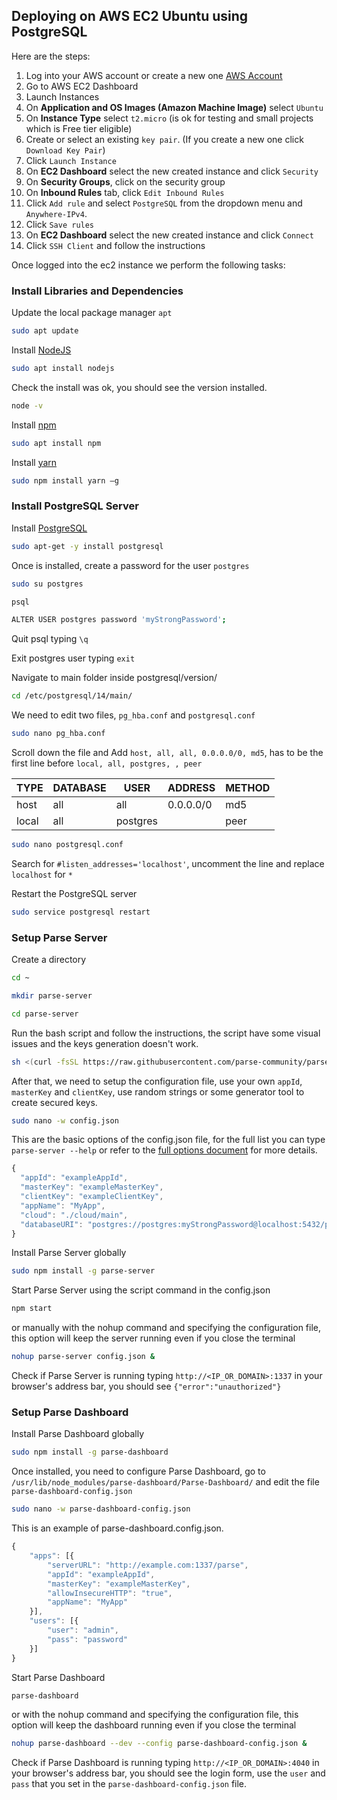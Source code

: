 ## Deploying on AWS EC2 Ubuntu using PostgreSQL

Here are the steps:

1. Log into your AWS account or create a new one [AWS Account](https://aws.amazon.com/premiumsupport/knowledge-center/create-and-activate-aws-account/)
2. Go to AWS EC2 Dashboard
3. Launch Instances
4. On **Application and OS Images (Amazon Machine Image)** select `Ubuntu`
5. On **Instance Type** select `t2.micro` (is ok for testing and small projects which is Free tier eligible)
6. Create or select an existing `key pair`. (If you create a new one click `Download Key Pair`)
7. Click `Launch Instance`
8. On **EC2 Dashboard** select the new created instance and click `Security`
9. On **Security Groups**, click on the security group
10. On **Inbound Rules** tab, click `Edit Inbound Rules`
11. Click `Add rule` and select `PostgreSQL` from the dropdown menu and `Anywhere-IPv4`.
12. Click `Save rules`
13. On **EC2 Dashboard** select the new created instance and click `Connect`
14. Click `SSH Client` and follow the instructions

Once logged into the ec2 instance we perform the following tasks:

### Install Libraries and Dependencies
Update the local package manager `apt` 
```bash
sudo apt update
```
Install [NodeJS](https://nodejs.org)
```bash
sudo apt install nodejs
```
Check the install was ok, you should see the version installed.
```bash
node -v
```


Install [npm](https://www.npmjs.com)
```bash
sudo apt install npm
```



Install [yarn](https://yarnpkg.com)
```bash
sudo npm install yarn –g
```

### Install PostgreSQL Server

Install [PostgreSQL](https://www.postgresql.org)
```bash
sudo apt-get -y install postgresql
```
Once is installed, create a password for the user `postgres`

```bash
sudo su postgres
```

```bash
psql
```

```bash
ALTER USER postgres password 'myStrongPassword';
```

Quit psql typing `\q`

Exit postgres user typing `exit`

Navigate to main folder inside postgresql/version/
```bash
cd /etc/postgresql/14/main/
```
We need to edit two files, `pg_hba.conf` and `postgresql.conf`
```bash
sudo nano pg_hba.conf
```
Scroll down the file and Add `host, all, all, 0.0.0.0/0, md5`, has to be the first line before `local, all, postgres, , peer`

| TYPE | DATABASE | USER | ADDRESS | METHOD |
| ---- | -------- | ---- | ------- | ------ |
| host | all | all | 0.0.0.0/0 | md5 |
| local | all | postgres |  | peer |


```bash
sudo nano postgresql.conf
```
Search for `#listen_addresses='localhost'`, uncomment the line and replace `localhost` for `*`

Restart the PostgreSQL server
```bash
sudo service postgresql restart
```

### Setup Parse Server

Create a directory
```bash
cd ~
```
```bash
mkdir parse-server
```
```bash
cd parse-server
```

Run the bash script and follow the instructions, the script have some visual issues and the keys generation doesn't work.
```bash
sh <(curl -fsSL https://raw.githubusercontent.com/parse-community/parse-server/master/bootstrap.sh)
```
After that, we need to setup the configuration file, use your own `appId`, `masterKey` and `clientKey`, use random strings or some generator tool to create secured keys.
```bash
sudo nano -w config.json
```
This are the basic options of the config.json file, for the full list you can type `parse-server --help` or refer to the [full options document](https://parseplatform.org/parse-server/api/5.2.0/ParseServerOptions.html) for more details.
```js
{
  "appId": "exampleAppId",
  "masterKey": "exampleMasterKey",
  "clientKey": "exampleClientKey",
  "appName": "MyApp",
  "cloud": "./cloud/main",
  "databaseURI": "postgres://postgres:myStrongPassword@localhost:5432/postgres"
}
```


Install Parse Server globally

```bash
sudo npm install -g parse-server
```

Start Parse Server using the script command in the config.json
```bash
npm start
```
or manually with the nohup command and specifying the configuration file, this option will keep the server running even if you close the terminal
```bash
nohup parse-server config.json &
```
Check if Parse Server is running typing `http://<IP_OR_DOMAIN>:1337` in your browser's address bar, you should see `{"error":"unauthorized"}`

### Setup Parse Dashboard

Install Parse Dashboard globally
```bash
sudo npm install -g parse-dashboard
```

Once installed, you need to configure Parse Dashboard, go to `/usr/lib/node_modules/parse-dashboard/Parse-Dashboard/` and edit the file `parse-dashboard-config.json`
```bash
sudo nano -w parse-dashboard-config.json
```
This is an example of parse-dashboard.config.json.
```js
{
	"apps": [{
		"serverURL": "http://example.com:1337/parse",
		"appId": "exampleAppId",
		"masterKey": "exampleMasterKey",
		"allowInsecureHTTP": "true",
		"appName": "MyApp"
	}],
	"users": [{
		"user": "admin",
		"pass": "password"
	}]
}
```

Start Parse Dashboard
```bash
parse-dashboard
```
or with the nohup command and specifying the configuration file, this option will keep the dashboard running even if you close the terminal
```bash
nohup parse-dashboard --dev --config parse-dashboard-config.json &
```

Check if Parse Dashboard is running typing `http://<IP_OR_DOMAIN>:4040` in your browser's address bar, you should see the login form, use the `user` and `pass` that you set in the `parse-dashboard-config.json` file.

